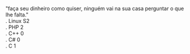 "faça seu dinheiro como quiser, ninguém vai na sua casa perguntar o que lhe falta."     
.       Linux S2    
.      PHP       2        
.     C++         0                             
.    C#            0                              
.   C               1                   